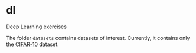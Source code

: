 # dl

Deep Learning exercises

The folder `datasets` contains datasets of interest.
Currently, it contains only the [CIFAR-10](http://www.cs.toronto.edu/~kriz/cifar.html) dataset.

